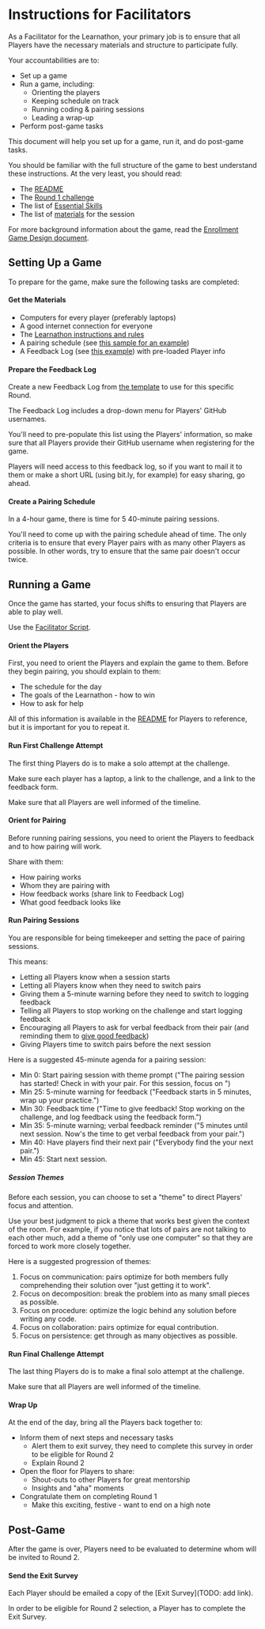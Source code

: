# Instructions for Facilitators

As a Facilitator for the Learnathon, your primary job is to ensure that all Players have the necessary materials and structure to participate fully.

Your accountabilities are to:

- Set up a game
- Run a game, including:
  - Orienting the players
  - Keeping schedule on track
  - Running coding & pairing sessions
  - Leading a wrap-up
- Perform post-game tasks

This document will help you set up for a game, run it, and do post-game tasks.

You should be familiar with the full structure of the game to best understand these instructions. At the very least, you should read:

- The [README](./README.md)
- The [Round 1 challenge](./challenge)
- The list of [Essential Skills](./README.md#essential-skills)
- The list of [materials](./materials.md) for the session

For more background information about the game, read the [Enrollment Game Design document](https://docs.google.com/document/d/10_ZUYvicCy8nMCRwJG_FaR0EwRQbBKZdTw9u2CaeA_0/edit#).

## Setting Up a Game

To prepare for the game, make sure the following tasks are completed:

#### Get the Materials

- Computers for every player (preferably laptops)
- A good internet connection for everyone
- The [Learnathon instructions and rules](./README.md)
- A pairing schedule (see [this sample for an example](sample-pairing-schedule.md))
- A Feedback Log (see [this example][feedback-form]) with pre-loaded Player info

#### Prepare the Feedback Log

Create a new Feedback Log from [the template][feedback-form] to use for this specific Round.

The Feedback Log includes a drop-down menu for Players' GitHub usernames.

You'll need to pre-populate this list using the Players' information, so make sure that all Players provide their GitHub username when registering for the game.

Players will need access to this feedback log, so if you want to mail it to them or make a short URL (using bit.ly, for example) for easy sharing, go ahead.

#### Create a Pairing Schedule

In a 4-hour game, there is time for 5 40-minute pairing sessions.

You'll need to come up with the pairing schedule ahead of time. The only criteria is to ensure that every Player pairs with as many other Players as possible. In other words, try to ensure that the same pair doesn't occur twice.

## Running a Game

Once the game has started, your focus shifts to ensuring that Players are able to play well.

Use the [Facilitator Script](https://docs.google.com/document/d/1SOkeyhzGJZojNNIkfcojvJCh2Q1oDOZFWq4YNybILGg/edit#).

#### Orient the Players

First, you need to orient the Players and explain the game to them. Before they begin pairing, you should explain to them:

- The schedule for the day
- The goals of the Learnathon - how to win
- How to ask for help

All of this information is available in the [README](./README.md) for Players to reference, but it is important for you to repeat it.

#### Run First Challenge Attempt

The first thing Players do is to make a solo attempt at the challenge.

Make sure each player has a laptop, a link to the challenge, and a link to the feedback form.

Make sure that all Players are well informed of the timeline.

#### Orient for Pairing

Before running pairing sessions, you need to orient the Players to feedback and to how pairing will work.

Share with them:

- How pairing works
- Whom they are pairing with
- How feedback works (share link to Feedback Log)
- What good feedback looks like

#### Run Pairing Sessions

You are responsible for being timekeeper and setting the pace of pairing sessions.

This means:

- Letting all Players know when a session starts
- Letting all Players know when they need to switch pairs
- Giving them a 5-minute warning before they need to switch to logging feedback
- Telling all Players to stop working on the challenge and start logging feedback
- Encouraging all Players to ask for verbal feedback from their pair (and reminding them to [give good feedback](./README.md#giving-good-feedback))
- Giving Players time to switch pairs before the next session

Here is a suggested 45-minute agenda for a pairing session:

- Min 0: Start pairing session with theme prompt ("The pairing session has started! Check in with your pair. For this session, focus on <session theme>")
- Min 25: 5-minute warning for feedback ("Feedback starts in 5 minutes, wrap up your practice.")
- Min 30: Feedback time ("Time to give feedback! Stop working on the challenge, and log feedback using the feedback form.")
- Min 35: 5-minute warning; verbal feedback reminder ("5 minutes until next session. Now's the time to get verbal feedback from your pair.")
- Min 40: Have players find their next pair ("Everybody find the your next pair.")
- Min 45: Start next session.

##### Session Themes

Before each session, you can choose to set a "theme" to direct Players' focus and attention.

Use your best judgment to pick a theme that works best given the context of the room. For example, if you notice that lots of pairs are not talking to each other much, add a theme of "only use one computer" so that they are forced to work more closely together.

Here is a suggested progression of themes:

1. Focus on communication: pairs optimize for both members fully comprehending their solution over "just getting it to work".
1. Focus on decomposition: break the problem into as many small pieces as possible.
1. Focus on procedure: optimize the logic behind any solution before writing any code.
1. Focus on collaboration: pairs optimize for equal contribution.
1. Focus on persistence: get through as many objectives as possible.

#### Run Final Challenge Attempt

The last thing Players do is to make a final solo attempt at the challenge.

Make sure that all Players are well informed of the timeline.

#### Wrap Up

At the end of the day, bring all the Players back together to:

- Inform them of next steps and necessary tasks
  - Alert them to exit survey, they need to complete this survey in order to be eligible for Round 2
  - Explain Round 2
- Open the floor for Players to share:
  - Shout-outs to other Players for great mentorship
  - Insights and "aha" moments
- Congratulate them on completing Round 1
  - Make this exciting, festive - want to end on a high note

## Post-Game

After the game is over, Players need to be evaluated to determine whom will be invited to Round 2.

#### Send the Exit Survey

Each Player should be emailed a copy of the [Exit Survey](TODO: add link).

In order to be eligible for Round 2 selection, a Player has to complete the Exit Survey.

[feedback-form]: https://lguild.typeform.com/to/uPgbRn
